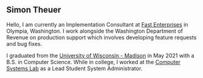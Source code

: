 ## Simon Theuer

Hello, I am currently an Implementation Consultant at <a href="https://www.fastenterprises.com/">Fast Enterprises</a> in Olympia, Washington. I work alongside the Washington Department of Revenue on production support which involves developing feature requests and bug fixes.

I graduated from the <a href="https://www.cs.wisc.edu/">University of Wisconsin - Madison</a> in May 2021 with a B.S. in Computer Science. While in college, I worked at the <a href="https://csl.cs.wisc.edu/docs/csl/2012-08-16-staff/">Computer Systems Lab</a> as a Lead Student System Administrator.
